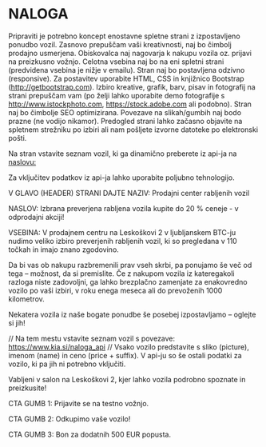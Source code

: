 # NALOGA

Pripraviti je potrebno koncept enostavne spletne strani z izpostavljeno ponudbo vozil.
Zasnovo prepuščam vaši kreativnosti, naj bo čimbolj prodajno usmerjena. Obiskovalca naj nagovarja k nakupu vozila oz. prijavi na preizkusno vožnjo.
Celotna vsebina naj bo na eni spletni strani (predvidena vsebina je nižje v emailu).
Stran naj bo postavljena odzivno (responsive). Za postavitev uporabite HTML, CSS in knjižnico Bootstrap (http://getbootstrap.com).
Izbiro kreative, grafik, barv, pisav in fotografij na strani prepuščam vam (po želji lahko uporabite demo fotografije s http://www.istockphoto.com, https://stock.adobe.com ali podobno).
Stran naj bo čimbolje SEO optimizirana.
Povezave na slikah/gumbih naj bodo prazne (ne vodijo nikamor).
Predogled strani lahko začasno objavite na spletnem strežniku po izbiri ali nam pošljete izvorne datoteke po elektronski pošti.

Na stran vstavite seznam vozil, ki ga dinamično preberete iz api-ja na [naslovu:](https://www.kia.si/naloga_api)

Za vključitev podatkov iz api-ja lahko uporabite poljubno tehnologijo.

V GLAVO (HEADER) STRANI DAJTE NAZIV:
Prodajni center rabljenih vozil

NASLOV:
Izbrana preverjena rabljena vozila kupite do 20 % ceneje - v odprodajni akciji!

VSEBINA:
V prodajnem centru na Leskoškovi 2 v ljubljanskem BTC-ju nudimo veliko izbiro preverjenih rabljenih vozil, ki so pregledana v 110 točkah in imajo znano zgodovino.

Da bi vas ob nakupu razbremenili prav vseh skrbi, pa ponujamo še več od tega – možnost, da si premislite. Če z nakupom vozila iz kateregakoli razloga niste zadovoljni, ga lahko brezplačno zamenjate za enakovredno vozilo po vaši izbiri, v roku enega meseca ali do prevoženih 1000 kilometrov.

Nekatera vozila iz naše bogate ponudbe še posebej izpostavljamo – oglejte si jih!

// Na tem mestu vstavite seznam vozil s povezave: https://www.kia.si/naloga_api
// Vsako vozilo predstavite s sliko (picture), imenom (name) in ceno (price + suffix). V api-ju so še ostali podatki za vozilo, ki pa jih ni potrebno vključiti.

Vabljeni v salon na Leskoškovi 2, kjer lahko vozila podrobno spoznate in preizkusite!

CTA GUMB 1:
Prijavite se na testno vožnjo.

CTA GUMB 2:
Odkupimo vaše vozilo!

CTA GUMB 3:
Bon za dodatnih 500 EUR popusta.